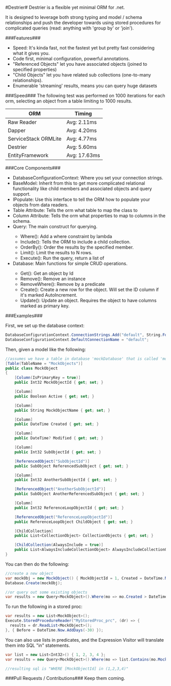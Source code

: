 #Destrier#
Destrier is a flexible yet minimal ORM for .net.

It is designed to leverage both strong typing and model / schema relationships and push the developer towards
using stored procedures for complicated queries (read: anything with 'group by' or 'join').

###Features###
* Speed: It's kinda fast, not the fastest yet but pretty fast considering what it gives you.
* Code first, minimal configuration, powerful annotations.
 * "Referenced Objects" let you have associated objects (joined to specified properties)
 * "Child Objects" let you have related sub collections (one-to-many relationships).
 * Enumerable 'streaming' results, means you can query huge datasets

###Speed###
The following test was performed on 1000 iterations for each orm, selecting an object from a table limiting to 1000 results.

| ORM                   | Timing       |
|-----------------------|--------------|
|Raw Reader             | Avg:  2.11ms |
|Dapper                 | Avg:  4.20ms |
|ServiceStack ORMLite   | Avg:  4.77ms |
|Destrier               | Avg:  5.60ms |
|EntityFramework        | Avg: 17.63ms |


###Core Components###
* DatabaseConfigurationContext: Where you set your connection strings.
* BaseModel: Inherit from this to get more complicated relational functionality like child members and associated objects and query support.
* IPopulate: Use this interface to tell the ORM how to populate your objects from data readers.
* Table Attribute: Tells the orm what table to map the class to
* Column Attribute: Tells the orm what properties to map to columns in the schema.
* Query<T>: The main construct for querying.
  * Where(): Add a where constraint by lambda
  * Include(): Tells the ORM to include a child collection.
  * OrderBy(): Order the results by the specified member.
  * Limit(): Limit the results to N rows.
  * Execute(): Run the query, return a list of <T>
* Database<T>: Main functions for simple CRUD operations.
  * Get(): Get an object by Id
  * Remove(): Remove an instance
  * RemoveWhere(): Remove by a predicate
  * Create(): Create a new row for the object. Will set the ID column if it's marked AutoIncrement.
  * Update(): Update an object. Requires the object to have columns marked as primary key.

###Examples###

First, we set up the database context:
```C#
DatabaseConfigurationContext.ConnectionStrings.Add("default", String.Format("Server={0};Database={1};Trusted_Connection=true", "localhost", "mockDatabase"));
DatabaseConfigurationContext.DefaultConnectionName = "default";
```
Then, given a model like the following:
```C#
//assumes we have a table in database 'mockDatabase' that is called 'mockobjects'
[Table(TableName = "MockObjects")]
public class MockObject
{
    [Column(IsPrimaryKey = true)]
    public Int32 MockObjectId { get; set; }

    [Column]
    public Boolean Active { get; set; }

    [Column]
    public String MockObjectName { get; set; }

    [Column]
    public DateTime Created { get; set; }

    [Column]
    public DateTime? Modified { get; set; }

    [Column]
    public Int32 SubObjectId { get; set; }

    [ReferencedObject("SubObjectId")]
    public SubObject ReferencedSubObject { get; set; }

    [Column]
    public Int32 AnotherSubObjectId { get; set; }

    [ReferencedObject("AnotherSubObjectId")]
    public SubObject AnotherReferencedSubObject { get; set; }

    [Column]
    public Int32 ReferenceLoopObjectId { get; set; }

    [ReferencedObject("ReferenceLoopObjectId")]
    public ReferenceLoopObject ChildObject { get; set; }

    [ChildCollection]
    public List<CollectionObject> CollectionObjects { get; set; }

    [ChildCollection(AlwaysInclude = true)]
    public List<AlwaysIncludeCollectionObject> AlwaysIncludeCollectionObjects { get; set; }
}
```
You can then do the following:
```C#
//create a new object
var mockObj = new MockObject() { MockObjectId = 1, Created = DateTime.Now };
Database.Create(mockObj);

//or query out some existing objects
var results = new Query<MockObject>().Where(mo => mo.Created > DateTime.Now.AddDays(-30)).OrderBy(mo => mo.Created).Limit(5).Execute();
```
To run the following in a stored proc:
```C#
var results = new List<MockObject>();
Execute.StoredProcedureReader("MyStoredProc_prc", (dr) => {
  results = dr.ReadList<MockObject>();
}, { Before = DateTime.Now.AddDays(-30) });
```
You can also use lists in predicates, and the Expression Visitor will translate them into SQL "in" statements.
```C#
var list = new List<Int32>() { 1, 2, 3, 4 };
var results = new Query<MockObject>().Where(mo => list.Contains(mo.MockObjectId)).Execute();

//resulting sql is "WHERE [MockObjectId] in (1,2,3,4)"
```

###Pull Requests / Contributions###
Keep them coming.

